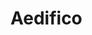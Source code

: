 <!--
 * Copyright 2019 ~ 2023 Raí B. Toffoletto (https://toffoletto.me)
 *
 * This program is free software; you can redistribute it and/or
 * modify it under the terms of the GNU General Public
 * License as published by the Free Software Foundation; either
 * version 2 of the License, or (at your option) any later version.
 *
 * This program is distributed in the hope that it will be useful,
 * but WITHOUT ANY WARRANTY; without even the implied warranty of
 * MERCHANTABILITY or FITNESS FOR A PARTICULAR PURPOSE. See the GNU
 * General Public License for more details.
 *
 * You should have received a copy of the GNU General Public
 * License along with this program; if not, write to the
 * Free Software Foundation, Inc., 51 Franklin Street, Fifth Floor,
 * Boston, MA 02110-1301 USA
 *
 * Authored by: Raí B. Toffoletto <rai@toffoletto.me>
-->

# Aedifico
